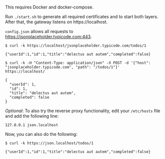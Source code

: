 This requires Docker and docker-compose.

Run `./start.sh` to generate all required certificates and to start both layers. After that, the gateway listens on https://localhost.

`config.json` allows all requests to https://jsonplaceholder.typicode.com:443.

```
$ curl -k https://localhost/jsonplaceholder.typicode.com/todos/1

{"userId":1,"id":1,"title":"delectus aut autem","completed":false}

$ curl -k -H "Content-Type: application/json" -X POST -d '{"host": "jsonplaceholder.typicode.com", "path": "/todos/1"}' https://localhost/

{
  "userId": 1,
  "id": 1,
  "title": "delectus aut autem",
  "completed": false
}
```

*Optional*: To also try the reverse proxy functionality, edit your `/etc/hosts` file and add the following line:

```
127.0.0.1 json.localhost
```

Now, you can also do the following:

```
$ curl -k https://json.localhost/todos/1

{"userId":1,"id":1,"title":"delectus aut autem","completed":false}
```


